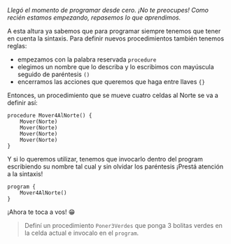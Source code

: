 _Llegó el momento de programar desde cero. ¡No te preocupes! Como recién estamos empezando, repasemos lo que aprendimos._

A esta altura ya sabemos que para programar siempre tenemos que tener en cuenta la sintaxis. Para definir nuevos procedimientos también tenemos reglas: 
- empezamos con la palabra reservada `procedure`
- elegimos un nombre que lo describa y lo escribimos con mayúscula seguido de paréntesis `()` 
- encerramos las acciones que queremos que haga entre llaves `{}`

Entonces, un procedimiento que se mueve cuatro celdas al Norte se va a definir así:

``` gobstones
procedure Mover4AlNorte() {
	Mover(Norte)
	Mover(Norte)
	Mover(Norte)
	Mover(Norte)
}
```

Y si lo queremos utilizar, tenemos que invocarlo dentro del program escribiendo su nombre tal cual y sin olvidar los paréntesis ¡Prestá atención a la sintaxis!

``` gobstones
program {
	Mover4AlNorte()
}
```

¡Ahora te toca a vos! :grin:

> Definí un procedimiento `Poner3Verdes` que ponga 3 bolitas verdes en la celda actual e invocalo en el `program`.